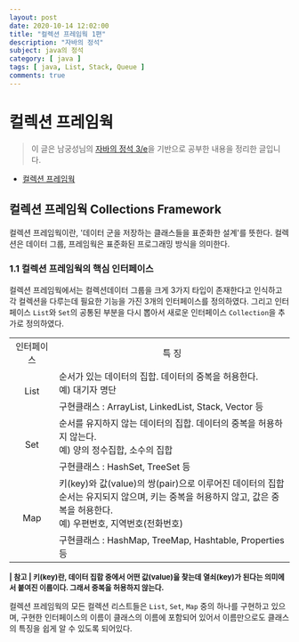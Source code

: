 ```yaml
---
layout: post
date: 2020-10-14 12:02:00
title: "컬렉션 프레임웍 1편"
description: "자바의 정석"
subject: java의 정석
category: [ java ]
tags: [ java, List, Stack, Queue ]
comments: true
---
```


# 컬렉션 프레임웍

> 이 글은 남궁성님의 [자바의 정석 3/e](http://www.kyobobook.co.kr/product/detailViewKor.laf?mallGb=KOR&ejkGb=KOR&barcode=9788994492032)을 기반으로 공부한 내용을 정리한 글입니다.

+ [컬렉션 프레임웍](#컬렉션-프레임웍-Collections-Framework)

## 컬렉션 프레임웍 Collections Framework

컬렉션 프레임웍이란, '데이터 군을 저장하는 클래스들을 표준화한 설계'를 뜻한다. 컬렉션은 데이터 그룹, 프레임웍은 표준화된 프로그래밍 방식을 의미한다.

### 1.1 컬렉션 프레임웍의 핵심 인터페이스

컬렉션 프레임웍에서는 컬렉션데이터 그룹을 크게 3가지 타입이 존재한다고 인식하고 각 컬렉션을 다루는데 필요한 기능을 가진 3개의 인터페이스를 정의하였다. 그리고 인터페이스 `List`와 `Set`의 공통된 부분을 다시 뽑아서 새로운 인터페이스 `Collection`을 추가로 정의하였다.

<table>
  <tr>
    <td><center> 인터페이스 </td>
    <td><center> 특 징 </td>
  </tr>
  <tr>
    <td rowspan=2><center> List </td>
    <td> 순서가 있는 데이터의 집합. 데이터의 중복을 허용한다.<br/> 예) 대기자 명단 </td>
  </tr>
  <tr>
    <td> 구현클래스 : ArrayList, LinkedList, Stack, Vector 등 </td>
  </tr>
  <tr>
    <td rowspan=2><center> Set </td>
    <td> 순서를 유지하지 않는 데이터의 집합. 데이터의 중복을 허용하지 않는다.<br/> 예) 양의 정수집합, 소수의 집합 </td>
  </tr>
  <tr>
    <td> 구현클래스 : HashSet, TreeSet 등 </td>
  </tr>
  <tr>
    <td rowspan=2><center> Map </td>
    <td> 키(key)와 값(value)의 쌍(pair)으로 이루어진 데이터의 집합<br/> 순서는 유지되지 않으며, 키는 중복을 허용하지 않고, 값은 중복을 허용한다.<br/>  예) 우편번호, 지역번호(전화번호) </td>
  </tr>
  <tr>
    <td> 구현클래스 : HashMap, TreeMap, Hashtable, Properties 등 </td>
  </tr>
</table>

<span style="font-size:13px;">
<b>| 참고 | 키(key)란, 데이터 집합 중에서 어떤 값(value)을 찾는데 열쇠(key)가 된다는 의미에서 붙여진 이름이다. 그래서 중복을 허용하지 않는다.</b><br/>
</span>  

컬렉션 프레임웍의 모든 컬렉션 리스트들은 `List`, `Set`, `Map` 중의 하나를 구현하고 있으며, 구현한 인터페이스의 이름이 클래스의 이름에 포함되어 있어서 이름만으로도 클래스의 특징을 쉽게 알 수 있도록 되어있다.
